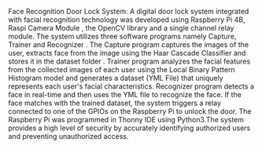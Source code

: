 Face Recognition Door Lock System:
A digital door lock system integrated with facial recognition technology was developed using Raspberry Pi 4B, Raspi Camera Module , the OpenCV library and a single channel relay module.
The system utilizes three software programs namely Capture, Trainer and Recognizer .
The Capture program captures the images of the user, extracts face from the image  using the Haar Cascade Classifier and stores it in the dataset folder .
Trainer program analyzes the facial features from the collected images of each user  using  the Local Binary Pattern Histogram  model and generates a dataset (YML File) that uniquely represents each user's facial characteristics.
Recognizer program detects a face in real-time and then uses the YML file to recognize the face. If the  face matches with the trained dataset, the system triggers a relay connected to one of the GPIOs on the Raspberry Pi to unlock the door. 
The Raspberry Pi was programmed in Thonny IDE using Python3.The system provides a high level of security by accurately identifying authorized users and preventing unauthorized access.
